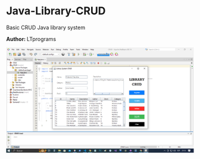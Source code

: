 # Java-Library-CRUD
Basic CRUD Java library system
<p> 
    <b>Author: </b>LTprograms
</p>

<img src="./static/app.png"/>